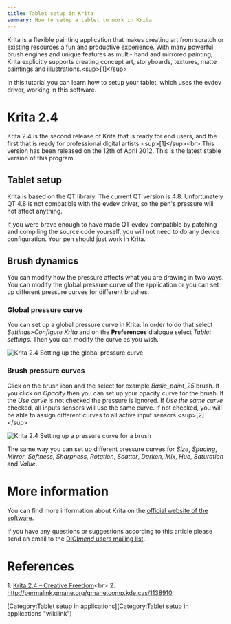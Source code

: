 ```yaml
---
title: Tablet setup in Krita
summary: How to setup a tablet to work in Krita
---
```

Krita is a flexible painting application that makes creating art from
scratch or existing resources a fun and productive experience. With many
powerful brush engines and unique features as multi- hand and mirrored
painting, Krita explicitly supports creating concept art, storyboards,
textures, matte paintings and illustrations.\<sup\>[1]\</sup\>

In this tutorial you can learn how to setup your tablet, which uses the
evdev driver, working in this software.

Krita 2.4
=========

Krita 2.4 is the second release of Krita that is ready for end users,
and the first that is ready for professional digital
artists.\<sup\>[1]\</sup\>\<br\> This version has been released on the
12th of April 2012. This is the latest stable version of this program.

Tablet setup
------------

Krita is based on the QT library. The current QT version is 4.8.
Unfortunately QT 4.8 is not compatible with the evdev driver, so the
pen's pressure will not affect anything.

If you were brave enough to have made QT evdev compatible by patching
and compiling the source code yourself, you will not need to do any
device configuration. Your pen should just work in Krita.

Brush dynamics
--------------

You can modify how the pressure affects what you are drawing in two
ways. You can modify the global pressure curve of the application or you
can set up different pressure curves for different brushes.

### Global pressure curve

You can set up a global pressure curve in Krita. In order to do that
select *Settings\>Configure Krita* and on the **Preferences** dialogue
select *Tablet settings*. Then you can modify the curve as you wish.

![Krita 2.4 Setting up the global pressure
curve](../krita24globalpressure.png "Krita 2.4 Setting up the global pressure curve")

### Brush pressure curves

Click on the brush icon and the select for example *Basic\_paint\_25*
brush. If you click on *Opacity* then you can set up your opacity curve
for the brush. If the *Use curve* is not checked the pressure is
ignored. If *Use the same curve* checked, all inputs sensors will use
the same curve. If not checked, you will be able to assign different
curves to all active input sensors.\<sup\>[2]\</sup\>

![Krita 2.4 Setting up a pressure curve for a
brush](../krita24pressureopacity.png "Krita 2.4 Setting up a pressure curve for a brush")

The same way you can set up different pressure curves for *Size*,
*Spacing*, *Mirror*, *Softness*, *Sharpness*, *Rotation*, *Scatter*,
*Darken*, *Mix*, *Hue*, *Saturation* and *Value*.

More information
================

You can find more information about Krita on the [official website of
the software](http://krita.org/).

If you have any questions or suggestions according to this article
please send an email to the [DIGI*mend* users mailing
list](mailto:digimend-users@lists.sourceforge.net).

References
==========

1\. [Krita 2.4 – Creative
Freedom](http://www.krita.org/about-krita-2-4.pdf)\<br\> 2.
<http://permalink.gmane.org/gmane.comp.kde.cvs/1138910>

[Category:Tablet setup in
applications](Category:Tablet setup in applications "wikilink")

